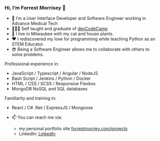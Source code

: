 ### Hi, I’m Forrest Morrisey 👋  
- 🌱 I’m a User Interface Developer and Software Engineer working in Advance Medical Tech
- 🧑🏻‍💻  Self taught and graduate of [devCodeCamp](https://devcodecamp.com/)
- 👀 I live in Milwaukee with my cat and house plants. 
- ❤️ I rediscovered my love for programming while teaching Python as an STEM Educator. 
- 😎 Being a Software Engineer allows me to collaborate with others to solve problems.

Professional experience in:
- JavaScript / Typescript / Angular / NodeJS
- Bash Script / Jenkins / Python / Docker
- HTML / CSS / SCSS / Responsive Flexbox
- MongoDB NoSQL and SQL databases

Familiarity and training in:
 - React / C# .Net / ExpressJS / Mongoose
 
- 📫  You can reach me via:
  - my personal portfolio site [forrestmorriey.com/projects](https://www.forrestmorrisey.com/projects)
  - LinkedIn: [LinkedIn](https://www.linkedin.com/in/forrestmorrisey/)
